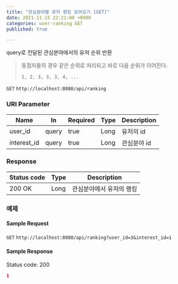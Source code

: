 ```yaml
---
title: "관심분야별 유저 랭킹 읽어오기 [GET]"
date: 2021-11-15 22:21:00 +0900
categories: user-ranking GET
published: true

---
```


query로 전달된 관심분야에서의 유저 순위 반환

> 동점자들의 경우 같은 순위로 처리되고 바로 다음 순위가 이어진다.
>
> ```
> 1, 2, 3, 3, 3, 4, ...
> ```

`GET` `http://localhost:8080/api/ranking`

### URI Parameter

| Name        | In    | Required | Type | Description |
| ----------- | ----- | -------- | ---- | ----------- |
| user_id     | query | true     | Long | 유저의 id   |
| interest_id | query | true     | Long | 관심분야 id |

### Response

| Status code | Type | Description              |
| ----------- | ---- | ------------------------ |
| 200 OK      | Long | 관심분야에서 유저의 랭킹 |



### 예제

#### Sample Request

`GET` `http://localhost:8080/api/ranking?user_id=3&interest_id=1`

#### Sample Response

Status code: 200

```json
1
```

